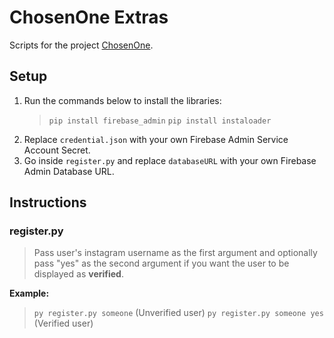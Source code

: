 # ChosenOne Extras
Scripts for the project [ChosenOne](https://github.com/moonstorage/ChosenOne).

## Setup
1. Run the commands below to install the libraries:
   > `pip install firebase_admin`
   > `pip install instaloader`
2. Replace `credential.json` with your own Firebase Admin Service Account Secret.
3. Go inside `register.py` and replace `databaseURL` with your own Firebase Admin Database URL.

## Instructions
### register.py
> Pass user's instagram username as the first argument and optionally pass "yes" as the second argument if you want the user to be displayed as **verified**.

**Example:**
> `py register.py someone` (Unverified user)
> `py register.py someone yes` (Verified user)